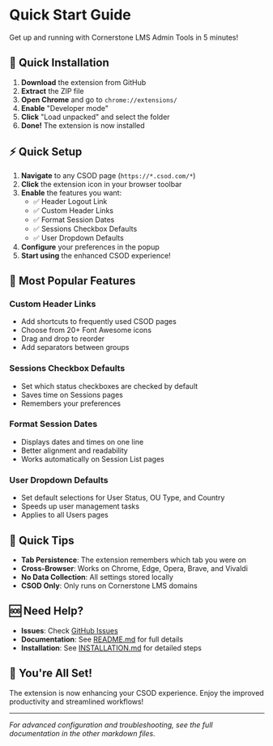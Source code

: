 # Quick Start Guide

Get up and running with Cornerstone LMS Admin Tools in 5 minutes!

## 🚀 Quick Installation

1. **Download** the extension from GitHub
2. **Extract** the ZIP file
3. **Open Chrome** and go to `chrome://extensions/`
4. **Enable** "Developer mode"
5. **Click** "Load unpacked" and select the folder
6. **Done!** The extension is now installed

## ⚡ Quick Setup

1. **Navigate** to any CSOD page (`https://*.csod.com/*`)
2. **Click** the extension icon in your browser toolbar
3. **Enable** the features you want:
   - ✅ Header Logout Link
   - ✅ Custom Header Links
   - ✅ Format Session Dates
   - ✅ Sessions Checkbox Defaults
   - ✅ User Dropdown Defaults
4. **Configure** your preferences in the popup
5. **Start using** the enhanced CSOD experience!

## 🎯 Most Popular Features

### Custom Header Links
- Add shortcuts to frequently used CSOD pages
- Choose from 20+ Font Awesome icons
- Drag and drop to reorder
- Add separators between groups

### Sessions Checkbox Defaults
- Set which status checkboxes are checked by default
- Saves time on Sessions pages
- Remembers your preferences

### Format Session Dates
- Displays dates and times on one line
- Better alignment and readability
- Works automatically on Session List pages

### User Dropdown Defaults
- Set default selections for User Status, OU Type, and Country
- Speeds up user management tasks
- Applies to all Users pages

## 🔧 Quick Tips

- **Tab Persistence**: The extension remembers which tab you were on
- **Cross-Browser**: Works on Chrome, Edge, Opera, Brave, and Vivaldi
- **No Data Collection**: All settings stored locally
- **CSOD Only**: Only runs on Cornerstone LMS domains

## 🆘 Need Help?

- **Issues**: Check [GitHub Issues](https://github.com/hopeypants/cornerstone-lms-tools/issues)
- **Documentation**: See [README.md](README.md) for full details
- **Installation**: See [INSTALLATION.md](INSTALLATION.md) for detailed steps

## 🎉 You're All Set!

The extension is now enhancing your CSOD experience. Enjoy the improved productivity and streamlined workflows!

---

*For advanced configuration and troubleshooting, see the full documentation in the other markdown files.*
